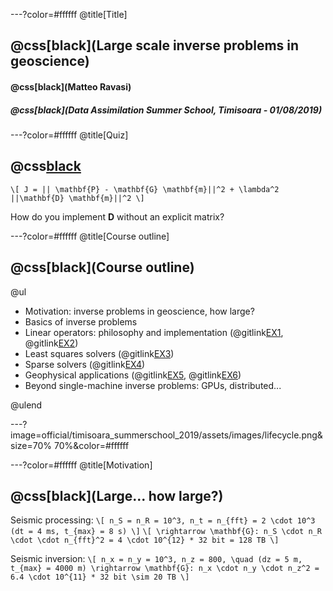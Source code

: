 ---?color=#ffffff
@title[Title]

## @css[black](Large scale inverse problems in geoscience)
#### @css[black](Matteo Ravasi)
##### @css[black](Data Assimilation Summer School, Timisoara - 01/08/2019)

---?color=#ffffff
@title[Quiz]
## @css[black](Quiz)

`\[
J = || \mathbf{P} - \mathbf{G} \mathbf{m}||^2 + \lambda^2 ||\mathbf{D} \mathbf{m}||^2
\]`

How do you implement **D** without an explicit matrix?


---?color=#ffffff
@title[Course outline]
## @css[black](Course outline)

@ul

- Motivation: inverse problems in geoscience, how large?
- Basics of inverse problems
- Linear operators: philosophy and implementation (@gitlink[EX1](official/timisoara_summerschool_2019/quiz_solution.ipynb), @gitlink[EX2](official/timisoara_summerschool_2019/blurring.ipynb))
- Least squares solvers (@gitlink[EX3](official/timisoara_summerschool_2019/blurring.ipynb))
- Sparse solvers (@gitlink[EX4](official/timisoara_summerschool_2019/blurring.ipynb))
- Geophysical applications (@gitlink[EX5](developement/WaveEquationProcessing_new_and_comparison.ipynb), @gitlink[EX6](developement/SeismicInversion-Volve.ipynb))
- Beyond single-machine inverse problems: GPUs, distributed...

@ulend


---?image=official/timisoara_summerschool_2019/assets/images/lifecycle.png&size=70% 70%&color=#ffffff

---?color=#ffffff
@title[Motivation]
## @css[black](Large... how large?)

Seismic processing:
`\[ n_S = n_R = 10^3, n_t = n_{fft} = 2 \cdot 10^3 (dt = 4 ms, t_{max} = 8 s)
\]`
`\[ \rightarrow \mathbf{G}: n_S \cdot n_R \cdot \cdot n_{fft}^2 = 4 \cdot 10^{12} * 32 bit = 128 TB
\]`

Seismic inversion:
`\[ n_x = n_y = 10^3, n_z = 800, \quad (dz = 5 m, t_{max} = 4000 m)
\rightarrow \mathbf{G}: n_x \cdot n_y \cdot n_z^2 = 6.4 \cdot 10^{11} * 32 bit \sim 20 TB
\]`